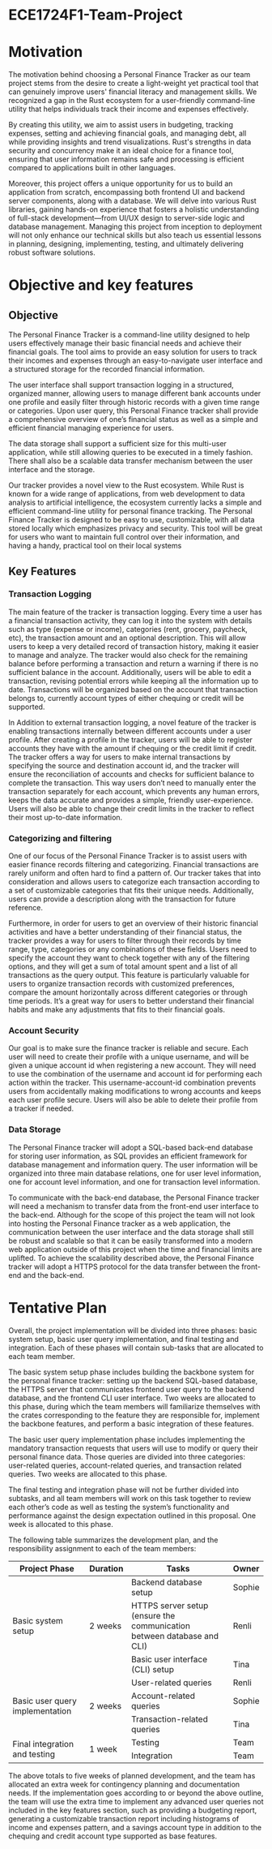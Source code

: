 # ECE1724F1-Team-Project

# Motivation
The motivation behind choosing a Personal Finance Tracker as our team project stems from the desire to create a light-weight yet practical tool that can genuinely improve users' financial literacy and management skills. We recognized a gap in the Rust ecosystem for a user-friendly command-line utility that helps individuals track their income and expenses effectively.

By creating this utility, we aim to assist users in budgeting, tracking expenses, setting and achieving financial goals, and managing debt, all while providing insights and trend visualizations. Rust's strengths in data security and concurrency make it an ideal choice for a finance tool, ensuring that user information remains safe and processing is efficient compared to applications built in other languages. 

Moreover, this project offers a unique opportunity for us to build an application from scratch, encompassing both frontend UI and backend server components, along with a database. We will delve into various Rust libraries, gaining hands-on experience that fosters a holistic understanding of full-stack development—from UI/UX design to server-side logic and database management. Managing this project from inception to deployment will not only enhance our technical skills but also teach us essential lessons in planning, designing, implementing, testing, and ultimately delivering robust software solutions.

# Objective and key features
## Objective
The Personal Finance Tracker is a command-line utility designed to help users effectively manage their basic financial needs and achieve their financial goals. The tool aims to provide an easy solution for users to track their incomes and expenses through an easy-to-navigate user interface and a structured storage for the recorded financial information.


The user interface shall support transaction logging in a structured, organized manner, allowing users to manage different bank accounts under one profile and easily filter through historic records with a given time range or categories. Upon user query, this Personal Finance tracker shall provide a comprehensive overview of one’s financial status as well as a simple and efficient financial managing experience for users.


The data storage shall support a sufficient size for this multi-user application, while still allowing queries to be executed in a timely fashion. There shall also be a scalable data transfer mechanism between the user interface and the storage.


Our tracker provides a novel view to the Rust ecosystem. While Rust is known for a wide range of applications, from web development to data analysis to artificial intelligence, the ecosystem currently lacks a simple and efficient command-line utility for personal finance tracking. The Personal Finance Tracker is designed to be easy to use, customizable, with all data stored locally which emphasizes privacy and security. This tool will be great for users who want to maintain full control over their information, and having a handy, practical tool on their local systems




## Key Features
### Transaction Logging


The main feature of the tracker is transaction logging. Every time a user has a financial transaction activity, they can log it into the system with details such as type (expense or income), categories (rent, grocery, paycheck, etc), the transaction amount and an optional description. This will allow users to keep a very detailed record of transaction history, making it easier to manage and analyze. The tracker would also check for the remaining balance before performing a transaction and return a warning if there is no sufficient balance in the account. Additionally, users will be able to edit a transaction, revising potential errors while keeping all the information up to date. Transactions will be organized based on the account that transaction belongs to, currently account types of either chequing or credit will be supported.


In Addition to external transaction logging, a novel feature of the tracker is enabling transactions internally between different accounts under a user profile. After creating a profile in the tracker, users will be able to register accounts they have with the amount if chequing or the credit limit if credit. The tracker offers a way for users to make internal transactions by specifying the source and destination account id, and the tracker will ensure the reconciliation of accounts and checks for sufficient balance to complete the transaction. This way users don’t need to manually enter the transaction separately for each account, which prevents any human errors, keeps the data accurate and provides a simple, friendly user-experience. Users will also be able to change their credit limits in the tracker to reflect their most up-to-date information.


### Categorizing and filtering


One of our focus of the Personal Finance Tracker is to assist users with easier finance records filtering and categorizing. Financial transactions are rarely uniform and often hard to find a pattern of. Our tracker takes that into consideration and allows users to categorize each transaction according to a set of customizable categories that fits their unique needs. Additionally, users can provide a description along with the transaction for future reference. 


Furthermore, in order for users to get an overview of their historic financial activities and have a better understanding of their financial status, the tracker provides a way for users to filter through their records by time range, type, categories or any combinations of these fields. Users need to specify the account they want to check together with any of the filtering options, and they will get a sum of total amount spent and a list of all transactions as the query output. This feature is particularly valuable for users to organize transaction records with customized preferences, compare the amount horizontally across different categories or through time periods. It’s a great way for users to better understand their financial habits and make any adjustments that fits to their financial goals.

### Account Security


Our goal is to make sure the finance tracker is reliable and secure. Each user will need to create their profile with a unique username, and will be given a unique account id when registering a new account. They will need to use the combination of the username and account id for performing each action within the tracker. This username-account-id combination prevents users from accidentally making modifications to wrong accounts and keeps each user profile secure. Users will also be able to delete their profile from a tracker if needed. 

### Data Storage

The Personal Finance tracker will adopt a SQL-based back-end database for storing user information, as SQL provides an efficient framework for database management and information query. The user information will be organized into three main database relations, one for user level information, one for account level information, and one for transaction level information.


To communicate with the back-end database, the Personal Finance tracker will need a mechanism to transfer data from the front-end user interface to the back-end. Although for the scope of this project the team will not look into hosting the Personal Finance tracker as a web application, the communication between the user interface and the data storage shall still be robust and scalable so that it can be easily transformed into a modern web application outside of this project when the time and financial limits are uplifted. To achieve the scalability described above, the Personal Finance tracker will adopt a HTTPS protocol for the data transfer between the front-end and the back-end.


# Tentative Plan

Overall, the project implementation will be divided into three phases: basic system setup, basic user query implementation, and final testing and integration. Each of these phases will contain sub-tasks that are allocated to each team member.

The basic system setup phase includes building the backbone system for the personal finance tracker: setting up the backend SQL-based database, the HTTPS server that communicates frontend user query to the backend database, and the frontend CLI user interface. Two weeks are allocated to this phase, during which the team members will familiarize themselves with the crates corresponding to the feature they are responsible for, implement the backbone features, and perform a basic integration of these features.

The basic user query implementation phase includes implementing the mandatory transaction requests that users will use to modify or query their personal finance data. Those queries are divided into three categories: user-related queries, account-related queries, and transaction related queries. Two weeks are allocated to this phase.

The final testing and integration phase will not be further divided into subtasks, and all team members will work on this task together to review each other’s code as well as testing the system’s functionality and performance against the design expectation outlined in this proposal. One week is allocated to this phase.

The following table summarizes the development plan, and the responsibility assignment to each of the team members:
<table class="tg">
  <thead>
    <tr>
      <th>Project Phase</th>
      <th>Duration</th>
      <th>Tasks</th>
      <th>Owner</th>
    </tr>
  </thead>
  <tbody>
    <tr>
      <td rowspan=3>Basic system setup</td>
      <td rowspan=3>2 weeks</td>
      <td>Backend database setup</td>
      <td>Sophie</td>
    </tr>
    <tr>
      <td>HTTPS server setup (ensure the communication between database and CLI)</td>
      <td>Renli</td>
    </tr>
    <tr>
      <td>Basic user interface (CLI) setup</td>
      <td>Tina</td>
    </tr>
    <tr>
      <td rowspan=3>Basic user query implementation</td>
      <td rowspan=3>2 weeks</td>
      <td>User-related queries</td>
      <td>Renli</td>
    </tr>
    <tr>
      <td>Account-related queries</td>
      <td>Sophie</td>
    </tr>
    <tr>
      <td>Transaction-related queries</td>
      <td>Tina</td>
    </tr>
    <tr>
      <td rowspan=2>Final integration and testing</td>
      <td rowspan=2>1 week</td>
      <td>Testing</td>
      <td>Team</td>
    </tr>
    <tr>
      <td>Integration</td>
      <td>Team</td>
    </tr>
  </tbody>
</table>

The above totals to five weeks of planned development, and the team has allocated an extra week for contingency planning and documentation needs. If the implementation goes according to or beyond the above outline, the team will use the extra time to implement any advanced user queries not included in the key features section, such as providing a budgeting report, generating a customizable transaction report including histograms of income and expenses pattern, and a savings account type in addition to the chequing and credit account type supported as base features.